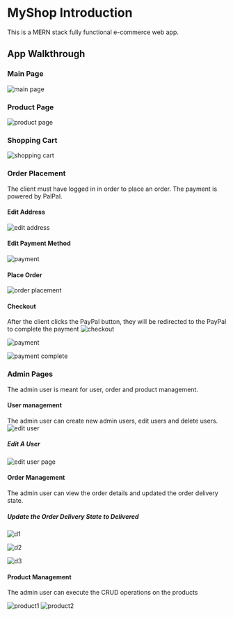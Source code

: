 # MyShop Introduction

This is a MERN stack fully functional e-commerce web app.

## App Walkthrough

### Main Page

![main page](./imgsreadme/1.png)

### Product Page

![product page](./imgsreadme/2.png)

### Shopping Cart

![shopping cart](./imgsreadme/4.png)

### Order Placement

The client must have logged in in order to place an order. The payment is powered by PalPal.

#### Edit Address

![edit address](./imgsreadme/5.png)

#### Edit Payment Method

![payment](./imgsreadme/6.png)

#### Place Order

![order placement](./imgsreadme/7.png)

#### Checkout

After the client clicks the PayPal button, they will be redirected to the PayPal to complete the payment
![checkout](./imgsreadme/8.png)

![payment](./imgsreadme/9.png)

![payment complete](./imgsreadme/10.png)

### Admin Pages

The admin user is meant for user, order and product management.

#### User management

The admin user can create new admin users, edit users and delete users.
![edit user](./imgsreadme/11.png)

##### Edit A User

![edit user page](./imgsreadme/17.png)

#### Order Management

The admin user can view the order details and updated the order delivery state.

##### Update the Order Delivery State to Delivered

![d1](./imgsreadme/13.png)

![d2](./imgsreadme/14.png)

![d3](./imgsreadme/15.png)

#### Product Management

The admin user can execute the CRUD operations on the products

![product1](./imgsreadme/12.png)
![product2](./imgsreadme/16.png)
